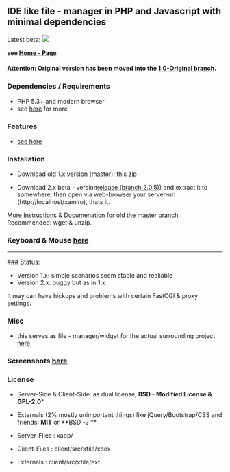## **IDE like file - manager in PHP and Javascript with minimal dependencies**

Latest beta:
<a href="https://cloud.githubusercontent.com/assets/1205100/13831032/fa7b8632-ebd0-11e5-83c2-6a817e21c578.png"><img src="https://cloud.githubusercontent.com/assets/1205100/13831032/fa7b8632-ebd0-11e5-83c2-6a817e21c578.png"/></a>

**see [Home - Page](http://xamiro.com)**


#### Attention: Original version has been moved into the [1.0-Original branch](https://github.com/gbaumgart/xamiro/tree/1.0-Original).


### Dependencies / Requirements
- PHP 5.3+ and modern browser
- see [here](http://xamiro.com/requirements/) for more

### Features

- [see here](http://xamiro.com/features-2/)

### Installation

- Download old 1.x version (master): [this zip](https://github.com/gbaumgart/xamiro/archive/1.0-Original.zip) 

- Download 2.x beta - version[release (branch 2.0.5)](https://github.com/gbaumgart/xamiro/archive/master.zip)) and extract it to somewhere, then open via web-browser your server-url (http://localhost/xamiro), thats it. 

[More Instructions & Documenation for old the master branch](http://xamiro.com/documentation/). Recommended: wget & unzip.

### Keyboard & Mouse [here](http://xamiro.com/keyboard-mouse/)

<hr/>
### Status: 

- Version 1.x: simple scenarios seem stable and realiable
- Version 2.x: buggy but as in 1.x

It may can have hickups and problems with certain FastCGI & proxy settings.

### Misc

- this serves as file - manager/widget for the actual surrounding project [here](http://x4mm.net)

### Screenshots [here](https://github.com/gbaumgart/xamiro/issues/3) 

### License

- Server-Side & Client-Side:  as dual license,  **BSD - Modified License & GPL-2.0***
- Externals (2% mostly unimportant things) like jQuery/Bootstrap/CSS and friends: **MIT** or **BSD -2 **

- Server-Files : xapp/
- Client-Files : client/src/xfile/xbox
- Externals    : client/src/xfile/ext